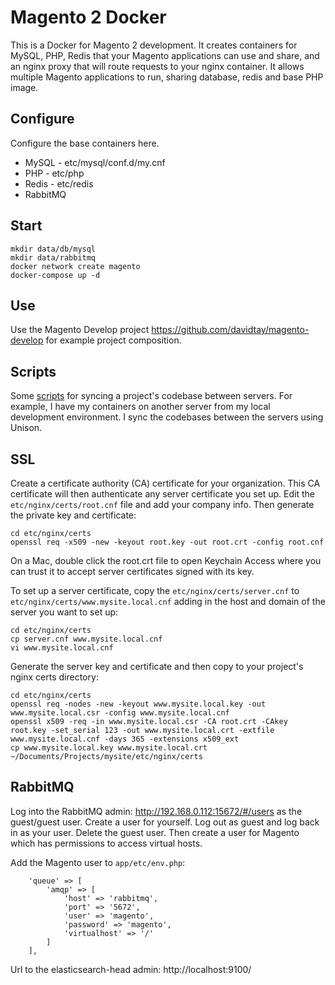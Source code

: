 # Magento 2 Docker

This is a Docker for Magento 2 development. It creates containers for MySQL, PHP, Redis that 
your Magento applications can use and share, and an nginx proxy that will route requests to 
your nginx container. It allows multiple Magento applications to run, sharing database, redis 
and base PHP image.

## Configure

Configure the base containers here. 

- MySQL - etc/mysql/conf.d/my.cnf
- PHP - etc/php
- Redis - etc/redis
- RabbitMQ

## Start
```
mkdir data/db/mysql
mkdir data/rabbitmq
docker network create magento
docker-compose up -d
```

## Use
Use the Magento Develop project https://github.com/davidtay/magento-develop for example 
project composition.

## Scripts
Some [scripts](scripts/) for syncing a project's codebase between servers. For example, 
I have my containers on another server from my local development environment. I sync the 
codebases between the servers using Unison.

## SSL
Create a certificate authority (CA) certificate for your organization. This CA certificate 
will then authenticate any server certificate you set up. Edit the `etc/nginx/certs/root.cnf` 
file and add your company info. Then generate the private key and certificate:

``` 
cd etc/nginx/certs
openssl req -x509 -new -keyout root.key -out root.crt -config root.cnf
```

On a Mac, double click the root.crt file to open Keychain Access where you can trust it 
to accept server certificates signed with its key. 

To set up a server certificate, copy 
the `etc/nginx/certs/server.cnf` to `etc/nginx/certs/www.mysite.local.cnf` adding in the 
host and domain of the server you want to set up:

```
cd etc/nginx/certs
cp server.cnf www.mysite.local.cnf
vi www.mysite.local.cnf
```

Generate the server key and certificate and then copy to your project's nginx certs directory:

```
cd etc/nginx/certs
openssl req -nodes -new -keyout www.mysite.local.key -out www.mysite.local.csr -config www.mysite.local.cnf
openssl x509 -req -in www.mysite.local.csr -CA root.crt -CAkey root.key -set_serial 123 -out www.mysite.local.crt -extfile www.mysite.local.cnf -days 365 -extensions x509_ext
cp www.mysite.local.key www.mysite.local.crt ~/Documents/Projects/mysite/etc/nginx/certs
```

## RabbitMQ
Log into the RabbitMQ admin: http://192.168.0.112:15672/#/users as the guest/guest user. 
Create a user for yourself. Log out as guest and log back in as your user. Delete the 
guest user. Then create a user for Magento which has permissions to access virtual hosts.

Add the Magento user to `app/etc/env.php`:

```
    'queue' => [
        'amqp' => [
            'host' => 'rabbitmq',
            'port' => '5672',
            'user' => 'magento',
            'password' => 'magento',
            'virtualhost' => '/'
        ]
    ],
```

Url to the elasticsearch-head admin: http://localhost:9100/